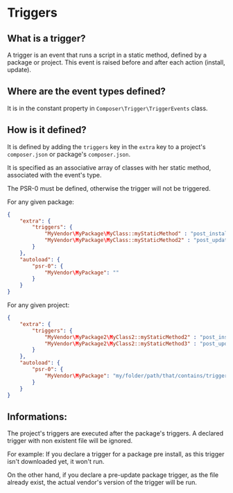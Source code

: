 # Triggers

## What is a trigger?

A trigger is an event that runs a script in a static method, defined by a 
package or project. This event is raised before and after each action (install, 
update).


## Where are the event types defined?

It is in the constant property in `Composer\Trigger\TriggerEvents` class.


## How is it defined?

It is defined by adding the `triggers` key in the `extra` key to a project's
`composer.json` or package's `composer.json`.

It is specified as an associative array of classes with her static method,
associated with the event's type.

The PSR-0 must be defined, otherwise the trigger will not be triggered.

For any given package:

```json
{
    "extra": {
        "triggers": {
            "MyVendor\MyPackage\MyClass::myStaticMethod" : "post_install",
            "MyVendor\MyPackage\MyClass::myStaticMethod2" : "post_update",
        }
    },
    "autoload": {
        "psr-0": {
            "MyVendor\MyPackage": ""
        }
    }
}
```

For any given project:
```json
{
    "extra": {
        "triggers": {
            "MyVendor\MyPackage2\MyClass2::myStaticMethod2" : "post_install",
            "MyVendor\MyPackage2\MyClass2::myStaticMethod3" : "post_update",
        }
    },
    "autoload": {
        "psr-0": {
            "MyVendor\MyPackage": "my/folder/path/that/contains/triggers/from/the/root/project"
        }
    }
}
```

## Informations:

The project's triggers are executed after the package's triggers.
A declared trigger with non existent file will be ignored.

For example:
If you declare a trigger for a package pre install, as this trigger isn't 
downloaded yet, it won't run.

On the other hand, if you declare a pre-update package trigger, as the file 
already exist, the actual vendor's version of the trigger will be run.
